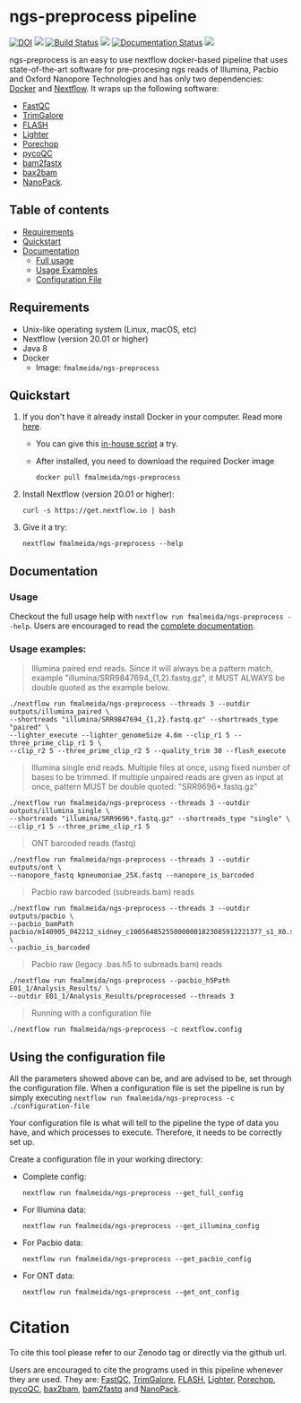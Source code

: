 # ngs-preprocess pipeline

[![DOI](https://zenodo.org/badge/DOI/10.5281/zenodo.3634044.svg)](https://doi.org/10.5281/zenodo.3634044) ![](https://img.shields.io/github/v/release/fmalmeida/ngs-preprocess) [![Build Status](https://travis-ci.com/fmalmeida/ngs-preprocess.svg?branch=master)](https://travis-ci.com/fmalmeida/ngs-preprocess) ![](https://img.shields.io/docker/cloud/build/fmalmeida/ngs-preprocess) [![Documentation Status](https://readthedocs.org/projects/ngs-preprocess/badge/?version=latest)](https://ngs-preprocess.readthedocs.io/en/latest/?badge=latest) ![](https://img.shields.io/badge/Nextflow-v20.01-yellowgreen)


ngs-preprocess is an easy to use nextflow docker-based pipeline that uses state-of-the-art software for pre-procesing ngs reads of Illumina, Pacbio and Oxford Nanopore Technologies and has only two dependencies: [Docker](https://www.docker.com/) and [Nextflow](https://github.com/nextflow-io/nextflow). It wraps up the following software:

* [FastQC](https://www.bioinformatics.babraham.ac.uk/projects/fastqc/)
* [TrimGalore](https://github.com/FelixKrueger/TrimGalore)
* [FLASH](https://ccb.jhu.edu/software/FLASH/)
* [Lighter](https://github.com/mourisl/Lighter)
* [Porechop](https://github.com/rrwick/Porechop)
* [pycoQC](https://github.com/a-slide/pycoQC)
* [bam2fastx](https://github.com/PacificBiosciences/bam2fastx)
* [bax2bam](https://github.com/PacificBiosciences/bax2bam)
* [NanoPack](https://github.com/wdecoster/nanopack). 

## Table of contents

* [Requirements](https://github.com/fmalmeida/ngs-preprocess#requirements)
* [Quickstart](https://github.com/fmalmeida/ngs-preprocess#quickstart)
* [Documentation](https://github.com/fmalmeida/ngs-preprocess#documentation)
  * [Full usage](https://github.com/fmalmeida/ngs-preprocess#usage)
  * [Usage Examples](https://github.com/fmalmeida/ngs-preprocess#usage-examples)
  * [Configuration File](https://github.com/fmalmeida/ngs-preprocess#using-the-configuration-file)

## Requirements

* Unix-like operating system (Linux, macOS, etc)
* Nextflow (version 20.01 or higher)
* Java 8
* Docker
  * Image: `fmalmeida/ngs-preprocess`

## Quickstart

1. If you don't have it already install Docker in your computer. Read more [here](https://docs.docker.com/).
    * You can give this [in-house script](https://github.com/fmalmeida/bioinfo/blob/master/dockerfiles/docker_install.sh) a try.
    * After installed, you need to download the required Docker image

          docker pull fmalmeida/ngs-preprocess

2. Install Nextflow (version 20.01 or higher):

       curl -s https://get.nextflow.io | bash

3. Give it a try:

       nextflow fmalmeida/ngs-preprocess --help

## Documentation

### Usage

Checkout the full usage help with `nextflow run fmalmeida/ngs-preprocess --help`. Users are encouraged to read the [complete documentation](https://ngs-preprocess.readthedocs.io/en/latest/?badge=latest).

### Usage examples:

> Illumina paired end reads. Since it will always be a pattern match, example "illumina/SRR9847694_{1,2}.fastq.gz", it MUST ALWAYS be double quoted as the example below.

    ./nextflow run fmalmeida/ngs-preprocess --threads 3 --outdir outputs/illumina_paired \
    --shortreads "illumina/SRR9847694_{1,2}.fastq.gz" --shortreads_type "paired" \
    --lighter_execute --lighter_genomeSize 4.6m --clip_r1 5 --three_prime_clip_r1 5 \
    --clip_r2 5 --three_prime_clip_r2 5 --quality_trim 30 --flash_execute

> Illumina single end reads. Multiple files at once, using fixed number of bases to be trimmed. If multiple unpaired reads are given as input at once, pattern MUST be double quoted: "SRR9696*.fastq.gz"

    ./nextflow run fmalmeida/ngs-preprocess --threads 3 --outdir outputs/illumina_single \
    --shortreads "illumina/SRR9696*.fastq.gz" --shortreads_type "single" \
    --clip_r1 5 --three_prime_clip_r1 5

> ONT barcoded reads (fastq)

    ./nextflow run fmalmeida/ngs-preprocess --threads 3 --outdir outputs/ont \
    --nanopore_fastq kpneumoniae_25X.fastq --nanopore_is_barcoded

> Pacbio raw barcoded (subreads.bam) reads

    ./nextflow run fmalmeida/ngs-preprocess --threads 3 --outdir outputs/pacbio \
    --pacbio_bamPath pacbio/m140905_042212_sidney_c100564852550000001823085912221377_s1_X0.subreads.bam \
    --pacbio_is_barcoded

> Pacbio raw (legacy .bas.h5 to subreads.bam) reads

    ./nextflow run fmalmeida/ngs-preprocess --pacbio_h5Path E01_1/Analysis_Results/ \
    --outdir E01_1/Analysis_Results/preprocessed --threads 3

> Running with a configuration file

    ./nextflow run fmalmeida/ngs-preprocess -c nextflow.config

## Using the configuration file

All the parameters showed above can be, and are advised to be, set through the configuration file. When a configuration file is set the pipeline is run by simply executing `nextflow run fmalmeida/ngs-preprocess -c ./configuration-file`

Your configuration file is what will tell to the pipeline the type of data you have, and which processes to execute. Therefore, it needs to be correctly set up.

Create a configuration file in your working directory:

* Complete config:

      nextflow run fmalmeida/ngs-preprocess --get_full_config

* For Illumina data:

      nextflow run fmalmeida/ngs-preprocess --get_illumina_config

* For Pacbio data:

      nextflow run fmalmeida/ngs-preprocess --get_pacbio_config

* For ONT data:

      nextflow run fmalmeida/ngs-preprocess --get_ont_config

# Citation

To cite this tool please refer to our Zenodo tag or directly via the github url.

Users are encouraged to cite the programs used in this pipeline whenever they are used. They are: [FastQC](https://www.bioinformatics.babraham.ac.uk/projects/fastqc/), [TrimGalore](https://github.com/FelixKrueger/TrimGalore), [FLASH](https://ccb.jhu.edu/software/FLASH/), [Lighter](https://github.com/mourisl/Lighter), [Porechop](https://github.com/rrwick/Porechop), [pycoQC](https://github.com/a-slide/pycoQC), [bax2bam](https://github.com/PacificBiosciences/bax2bam), [bam2fastq](https://github.com/PacificBiosciences/bam2fastx) and [NanoPack](https://github.com/wdecoster/nanopack).
